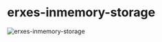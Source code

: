 # erxes-inmemory-storage

![erxes-inmemory-storage](https://github.com/erxes/erxes-inmemory-storage/workflows/base.yml/badge.svg)
